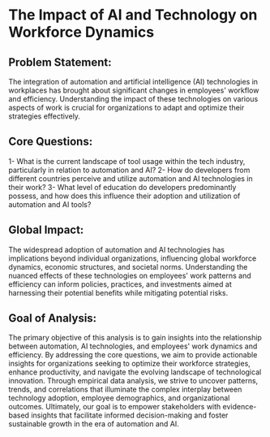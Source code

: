 
# The Impact of AI and Technology on Workforce Dynamics 

## Problem Statement:
The integration of automation and artificial intelligence (AI) technologies in workplaces has brought about significant changes in employees' workflow and efficiency. Understanding the impact of these technologies on various aspects of work is crucial for organizations to adapt and optimize their strategies effectively.

## Core Questions:
1- What is the current landscape of tool usage within the tech industry, particularly in relation to automation and AI?
2- How do developers from different countries perceive and utilize automation and AI technologies in their work?
3- What level of education do developers predominantly possess, and how does this influence their adoption and utilization of automation and AI tools?

## Global Impact:
The widespread adoption of automation and AI technologies has implications beyond individual organizations, influencing global workforce dynamics, economic structures, and societal norms. Understanding the nuanced effects of these technologies on employees' work patterns and efficiency can inform policies, practices, and investments aimed at harnessing their potential benefits while mitigating potential risks.

## Goal of Analysis:
The primary objective of this analysis is to gain insights into the relationship between automation, AI technologies, and employees' work dynamics and efficiency. By addressing the core questions, we aim to provide actionable insights for organizations seeking to optimize their workforce strategies, enhance productivity, and navigate the evolving landscape of technological innovation. Through empirical data analysis, we strive to uncover patterns, trends, and correlations that illuminate the complex interplay between technology adoption, employee demographics, and organizational outcomes. Ultimately, our goal is to empower stakeholders with evidence-based insights that facilitate informed decision-making and foster sustainable growth in the era of automation and AI.

